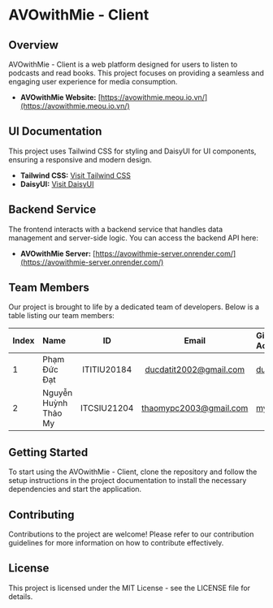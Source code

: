 # AVOwithMie - Client

## Overview
AVOwithMie - Client is a web platform designed for users to listen to podcasts and read books. This project focuses on providing a seamless and engaging user experience for media consumption.
- **AVOwithMie Website:** [https://avowithmie.meou.io.vn/](https://avowithmie.meou.io.vn/)

## UI Documentation
This project uses Tailwind CSS for styling and DaisyUI for UI components, ensuring a responsive and modern design.

- **Tailwind CSS:** [Visit Tailwind CSS](https://tailwindcss.com/)
- **DaisyUI:** [Visit DaisyUI](https://daisyui.com/)

## Backend Service
The frontend interacts with a backend service that handles data management and server-side logic. You can access the backend API here:
- **AVOwithMie Server:** [https://avowithmie-server.onrender.com/](https://avowithmie-server.onrender.com/)

## Team Members
Our project is brought to life by a dedicated team of developers. Below is a table listing our team members:

| Index | Name                   |     ID      |              Email               | Github Account             |
|:------|:-----------------------|:-----------:|:--------------------------------:|:---------------------------|
| 1     | Phạm Đức Đạt           | ITITIU20184 | ducdatit2002@gmail.com          | [ducdatit2002](https://github.com/ducdatit2002) |
| 2     | Nguyễn Huỳnh Thảo My   | ITCSIU21204 | thaomypc2003@gmail.com          | [my003](https://github.com/my003) |

## Getting Started
To start using the AVOwithMie - Client, clone the repository and follow the setup instructions in the project documentation to install the necessary dependencies and start the application.

## Contributing
Contributions to the project are welcome! Please refer to our contribution guidelines for more information on how to contribute effectively.

## License
This project is licensed under the MIT License - see the LICENSE file for details.
